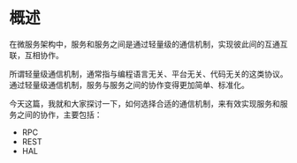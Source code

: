 # 概述

在微服务架构中，服务和服务之间是通过轻量级的通信机制，实现彼此间的互通互联，互相协作。

所谓轻量级通信机制，通常指与编程语言无关、平台无关、代码无关的这类协议。通过轻量级通信机制，服务与服务之间的协作变得更加简单、标准化。

今天这篇，我就和大家探讨一下，如何选择合适的通信机制，来有效实现服务和服务之间的协作，主要包括：

- RPC
- REST
- HAL
